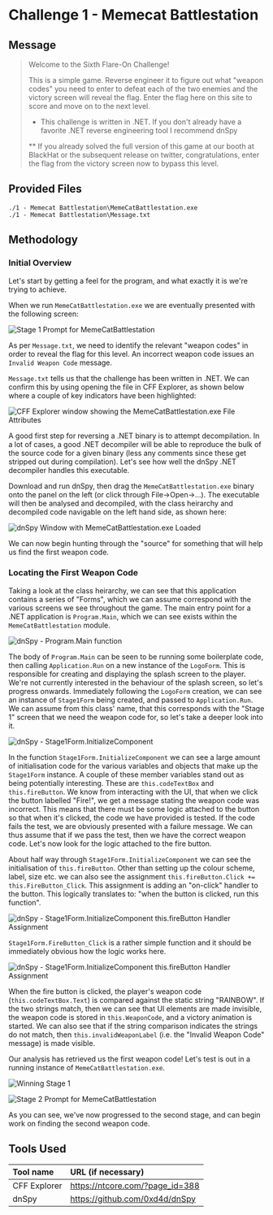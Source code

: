 # Challenge 1 - Memecat Battlestation

## Message
> Welcome to the Sixth Flare-On Challenge! 
> 
> This is a simple game. Reverse engineer it to figure out what "weapon codes" you need to enter to defeat each of the two enemies and the victory screen will reveal the flag. Enter the flag here on this site to score and move on to the next level.
> 
> * This challenge is written in .NET. If you don't already have a favorite .NET reverse engineering tool I recommend dnSpy
> 
> ** If you already solved the full version of this game at our booth at BlackHat  or the subsequent release on twitter, congratulations, enter the flag from the victory screen now to bypass this level.

## Provided Files
```
./1 - Memecat Battlestation\MemeCatBattlestation.exe
./1 - Memecat Battlestation\Message.txt
```
## Methodology

### Initial Overview

Let's start by getting a feel for the program, and what exactly it is we're trying to achieve. 

When we run `MemeCatBattlestation.exe` we are eventually presented with the following screen:

![Stage 1 Prompt for MemeCatBattlestation](https://raw.githubusercontent.com/SecSuperN0va/CTF-Writeups/master/Flare-on/2019/01%20-%20Memecat%20Battlestation/images/mcb_stage_1_prompt.png)

As per `Message.txt`, we need to identify the relevant "weapon codes" in order to reveal the flag for this level. An incorrect weapon code issues an `Invalid Weapon Code` message.

`Message.txt` tells us that the challenge has been written in .NET. We can confirm this by using opening the file in CFF Explorer, as shown below where a couple of key indicators have been highlighted:

![CFF Explorer window showing the MemeCatBattlestation.exe File Attributes](https://raw.githubusercontent.com/SecSuperN0va/CTF-Writeups/master/Flare-on/2019/01%20-%20Memecat%20Battlestation/images/mcb_cff_explorer.png)

A good first step for reversing a .NET binary is to attempt decompilation. In a lot of cases, a good .NET decompiler will be able to reproduce the bulk of the 
source code for a given binary (less any comments since these get stripped out during compilation). Let's see how well the dnSpy .NET decompiler handles this executable.

Download and run dnSpy, then drag the `MemeCatBattlestation.exe` binary onto the panel on the left (or click through File->Open->...). 
The executable will then be analysed and decompiled, with the class heirarchy and decompiled code navigable on the left hand side, as shown here:

![dnSpy Window with MemeCatBattlestation.exe Loaded](https://raw.githubusercontent.com/SecSuperN0va/CTF-Writeups/master/Flare-on/2019/01%20-%20Memecat%20Battlestation/images/mcb_dnspy_first_load.png)

We can now begin hunting through the "source" for something that will help us find the first weapon code.

### Locating the First Weapon Code

Taking a look at the class heirarchy, we can see that this application contains a series of "Forms", which we can assume correspond with 
the various screens we see throughout the game. The main entry point for a .NET application is `Program.Main`, which we can see exists within the `MemeCatBattlestation` module.

![dnSpy - Program.Main function](https://raw.githubusercontent.com/SecSuperN0va/CTF-Writeups/master/Flare-on/2019/01%20-%20Memecat%20Battlestation/images/mcb_dnspy_program_main.png)

The body of `Program.Main` can be seen to be running some boilerplate code, then calling `Application.Run` on a new instance of the `LogoForm`. 
This is responsible for creating and displaying the splash screen to the player. We're not currently interested in the behaviour of the splash screen, 
so let's progress onwards. Immediately following the `LogoForm` creation, we can see an instance of `Stage1Form` being created, and passed to `Application.Run`. 
We can assume from this class' name, that this corresponds with the "Stage 1" screen that we need the weapon code for, so let's take a deeper look into it.

![dnSpy - Stage1Form.InitializeComponent](https://raw.githubusercontent.com/SecSuperN0va/CTF-Writeups/master/Flare-on/2019/01%20-%20Memecat%20Battlestation/images/mcb_dnspy_stage_1_init.png)

In the function `Stage1Form.InitializeComponent` we can see a large amount of initialisation code for the various variables and objects that make 
up the `Stage1Form` instance. A couple of these member variables stand out as being potentially interesting. These are `this.codeTextBox` and `this.fireButton`. 
We know from interacting with the UI, that when we click the button labelled "Fire!", we get a message stating the weapon code was incorrect. This means that 
there must be some logic attached to the button so that when it's clicked, the code we have provided is tested. If the code fails the test, we are obviously presented 
with a failure message. We can thus assume that if we pass the test, then we have the correct weapon code. Let's now look for the logic attached to the fire button.

About half way through `Stage1Form.InitializeComponent` we can see the initialisation of `this.fireButton`. Other than setting up the colour scheme, 
label, size etc. we can also see the assignment `this.fireButton.Click += this.FireButton_Click`. This assignment is adding an "on-click" handler 
to the button. This logically translates to: "when the button is clicked, run this function". 

![dnSpy - Stage1Form.InitializeComponent this.fireButton Handler Assignment](https://raw.githubusercontent.com/SecSuperN0va/CTF-Writeups/master/Flare-on/2019/01%20-%20Memecat%20Battlestation/images/mcb_dnspy_stage_1_fire_button_handler_assign.png)

`Stage1Form.FireButton_Click` is a rather simple function and it should be immediately obvious how the logic works here. 

 ![dnSpy - Stage1Form.InitializeComponent this.fireButton Handler Assignment](https://raw.githubusercontent.com/SecSuperN0va/CTF-Writeups/master/Flare-on/2019/01%20-%20Memecat%20Battlestation/images/mcb_dnspy_stage_1_fire_button_handler.png)

When the fire button is clicked, the player's weapon code (`this.codeTextBox.Text`) is compared against the static string "RAINBOW". 
If the two strings match, then we can see that UI elements are made invisible, the weapon code is stored in `this.WeaponCode`, 
and a victory animation is started. We can also see that if the string comparison indicates the strings do not match, then 
`this.invalidWeaponLabel` (i.e. the "Invalid Weapon Code" message) is made visible. 

Our analysis has retrieved us the first weapon code! Let's test is out in a running instance of `MemeCatBattlestation.exe`.

![Winning Stage 1](https://raw.githubusercontent.com/SecSuperN0va/CTF-Writeups/master/Flare-on/2019/01%20-%20Memecat%20Battlestation/images/mcb_stage_1_success.png)

![Stage 2 Prompt for MemeCatBattlestation](https://raw.githubusercontent.com/SecSuperN0va/CTF-Writeups/master/Flare-on/2019/01%20-%20Memecat%20Battlestation/images/mcb_stage_2_prompt.png)

As you can see, we've now progressed to the second stage, and can begin work on finding the second weapon code.



## Tools Used

Tool name|URL (if necessary)
:---|:---
CFF Explorer | https://ntcore.com/?page_id=388
dnSpy | https://github.com/0xd4d/dnSpy